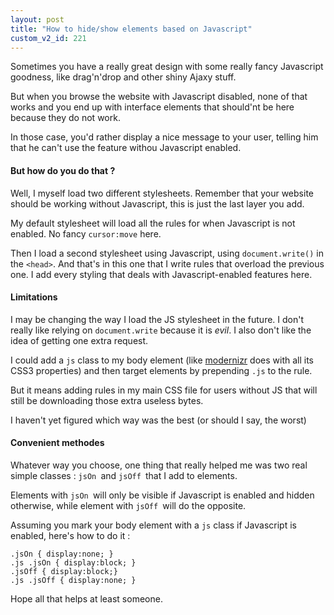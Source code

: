 ```yaml
---
layout: post
title: "How to hide/show elements based on Javascript"
custom_v2_id: 221
---
```


<p>Sometimes you have a really great design with some really fancy Javascript goodness, like drag'n'drop and other shiny Ajaxy stuff.</p>
<p>But when you browse the website with Javascript disabled, none of that works and you end up with interface elements that should'nt be here because they do not work.</p>
<p>In those case, you'd rather display a nice message to your user, telling him that he can't use the feature withou Javascript enabled.</p>
<h4>But how do you do that ?</h4>
<p>Well, I myself load two different stylesheets. Remember that your website should be working without Javascript, this is just the last layer you add.</p>
<p>My default stylesheet will load all the rules for when Javascript is not enabled. No fancy <code>cursor:move</code> here.</p>
<p>Then I load a second stylesheet using Javascript, using <code>document.write()</code> in the <code>&lt;head&gt;</code>. And that's in this one that I write rules that overload the previous one. I add every styling that deals with Javascript-enabled features here.</p>
<h4>Limitations</h4>
<p>I may be changing the way I load the JS stylesheet in the future. I don't really like relying on <code>document.write</code> because it is <em>evil</em>. I also don't like the idea of getting one extra request.</p>
<p>I could add a <code>js</code> class to my body element (like <a title="Modernizr" href="http://www.modernizr.com/" target="_blank">modernizr</a> does with all its CSS3 properties) and then target elements by prepending <code>.js</code> to the rule.</p>
<p>But it means adding rules in my main CSS file for users without JS that will still be downloading those extra useless bytes.</p>
<p>I haven't yet figured which way was the best (or should I say, the worst)</p>
<h4>Convenient methodes</h4>
<p>Whatever way you choose, one thing that really helped me was two real simple classes : <code>jsOn </code>and <code>jsOff </code>that I add to elements.</p>
<p>Elements with <code>jsOn </code>will only be visible if Javascript is enabled and hidden otherwise, while element with <code>jsOff </code>will do the opposite.</p>
<p>Assuming you mark your body element with a <code>js</code> class if Javascript is enabled, here's how to do it :</p>
<pre><code lang="css">.jsOn { display:none; }<br />.js .jsOn { display:block; }<br />.jsOff { display:block;}<br />.js .jsOff { display:none; }<br /></code></pre>
<p>Hope all that helps at least someone.</p>